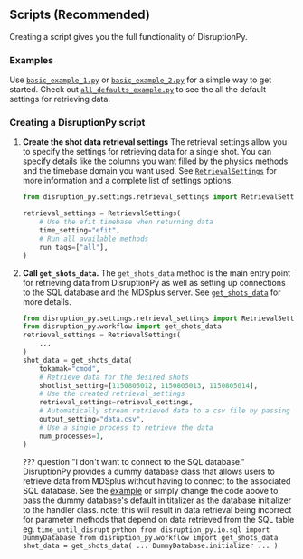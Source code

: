 
## Scripts (Recommended)
Creating a script gives you the full functionality of DisruptionPy. 

### Examples
Use [`basic_example_1.py`](https://github.com/MIT-PSFC/disruption-py/blob/main/examples/basic_example_1.py) or [`basic_example_2.py`](https://github.com/MIT-PSFC/disruption-py/blob/main/examples/basic_example_2.py) for a simple way to get started. Check out [`all_defaults_example.py`](https://github.com/MIT-PSFC/disruption-py/blob/main/examples/all_defaults_example.py) to see the all the default settings for retrieving data. 

### Creating a DisruptionPy script
1. **Create the shot data retrieval settings**
	The retrieval settings allow you to specify the settings for retrieving data for a single shot. You can specify details like the columns you want filled by the physics methods and the timebase domain you want used. See [`RetrievalSettings`](disruption_py.settings.retrieval_settings.RetrievalSettings) for more information and a complete list of settings options.

	```python
	from disruption_py.settings.retrieval_settings import RetrievalSettings

	retrieval_settings = RetrievalSettings(
		# Use the efit timebase when returning data
		time_setting="efit",
		# Run all available methods
		run_tags=["all"],
	)
	```

2. **Call `get_shots_data`.** 
	The `get_shots_data` method is the main entry point for retrieving data from DisruptionPy as well as setting up connections to the SQL database and the MDSplus server. See [`get_shots_data`](disruption_py.workflow.py) for more details.
	```python
	from disruption_py.settings.retrieval_settings import RetrievalSettings
	from disruption_py.workflow import get_shots_data
	retrieval_settings = RetrievalSettings(
		...
	)
	shot_data = get_shots_data(
		tokamak="cmod",
		# Retrieve data for the desired shots
		shotlist_setting=[1150805012, 1150805013, 1150805014],
		# Use the created retrieval_settings
		retrieval_settings=retrieval_settings,
		# Automatically stream retrieved data to a csv file by passing in a file path ending in .csv
		output_setting="data.csv",
		# Use a single process to retrieve the data
		num_processes=1,
	)
	```

	??? question "I don't want to connect to the SQL database."
		DisruptionPy provides a dummy database class that allows users to retrieve data from MDSplus
		without having to connect to the associated SQL database. See the [example](https://github.com/MIT-PSFC/disruption-py/blob/main/examples/no_database.py) or simply change the code above to pass
		the dummy database's default inititalizer as the database initializer to the handler class.
		note: this will result in data retrieval being incorrect for parameter methods that depend on 
		data retrieved from the SQL table eg. `time_until_disrupt`
		```python
		from disruption_py.io.sql import DummyDatabase
		from disruption_py.workflow import get_shots_data
			shot_data = get_shots_data(
				...
				DummyDatabase.initializer
				...
			)
		```